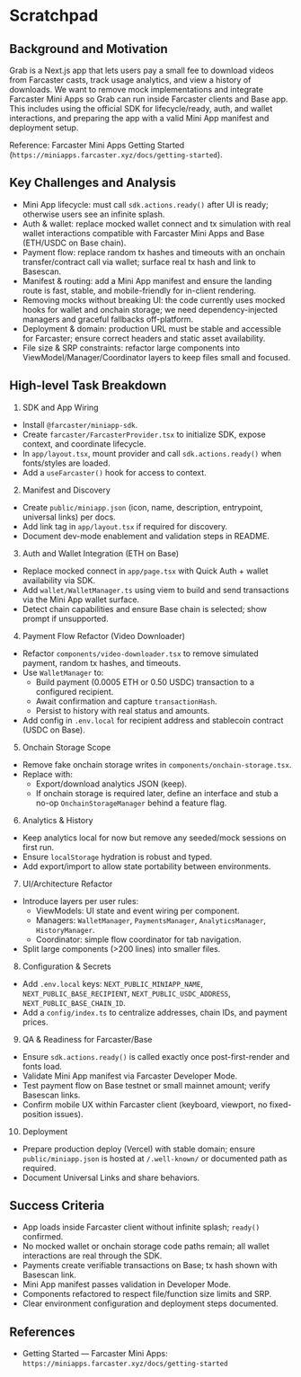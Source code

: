 # Scratchpad

## Background and Motivation
Grab is a Next.js app that lets users pay a small fee to download videos from Farcaster casts, track usage analytics, and view a history of downloads. We want to remove mock implementations and integrate Farcaster Mini Apps so Grab can run inside Farcaster clients and Base app. This includes using the official SDK for lifecycle/ready, auth, and wallet interactions, and preparing the app with a valid Mini App manifest and deployment setup.

Reference: Farcaster Mini Apps Getting Started (`https://miniapps.farcaster.xyz/docs/getting-started`).

## Key Challenges and Analysis
- Mini App lifecycle: must call `sdk.actions.ready()` after UI is ready; otherwise users see an infinite splash.
- Auth & wallet: replace mocked wallet connect and tx simulation with real wallet interactions compatible with Farcaster Mini Apps and Base (ETH/USDC on Base chain).
- Payment flow: replace random tx hashes and timeouts with an onchain transfer/contract call via wallet; surface real tx hash and link to Basescan.
- Manifest & routing: add a Mini App manifest and ensure the landing route is fast, stable, and mobile-friendly for in-client rendering.
- Removing mocks without breaking UI: the code currently uses mocked hooks for wallet and onchain storage; we need dependency-injected managers and graceful fallbacks off-platform.
- Deployment & domain: production URL must be stable and accessible for Farcaster; ensure correct headers and static asset availability.
- File size & SRP constraints: refactor large components into ViewModel/Manager/Coordinator layers to keep files small and focused.

## High-level Task Breakdown
1) SDK and App Wiring
- Install `@farcaster/miniapp-sdk`.
- Create `farcaster/FarcasterProvider.tsx` to initialize SDK, expose context, and coordinate lifecycle.
- In `app/layout.tsx`, mount provider and call `sdk.actions.ready()` when fonts/styles are loaded.
- Add a `useFarcaster()` hook for access to context.

2) Manifest and Discovery
- Create `public/miniapp.json` (icon, name, description, entrypoint, universal links) per docs.
- Add link tag in `app/layout.tsx` if required for discovery.
- Document dev-mode enablement and validation steps in README.

3) Auth and Wallet Integration (ETH on Base)
- Replace mocked connect in `app/page.tsx` with Quick Auth + wallet availability via SDK.
- Add `wallet/WalletManager.ts` using viem to build and send transactions via the Mini App wallet surface.
- Detect chain capabilities and ensure Base chain is selected; show prompt if unsupported.

4) Payment Flow Refactor (Video Downloader)
- Refactor `components/video-downloader.tsx` to remove simulated payment, random tx hashes, and timeouts.
- Use `WalletManager` to:
  - Build payment (0.0005 ETH or 0.50 USDC) transaction to a configured recipient.
  - Await confirmation and capture `transactionHash`.
  - Persist to history with real status and amounts.
- Add config in `.env.local` for recipient address and stablecoin contract (USDC on Base).

5) Onchain Storage Scope
- Remove fake onchain storage writes in `components/onchain-storage.tsx`.
- Replace with:
  - Export/download analytics JSON (keep).
  - If onchain storage is required later, define an interface and stub a no-op `OnchainStorageManager` behind a feature flag.

6) Analytics & History
- Keep analytics local for now but remove any seeded/mock sessions on first run.
- Ensure `localStorage` hydration is robust and typed.
- Add export/import to allow state portability between environments.

7) UI/Architecture Refactor
- Introduce layers per user rules:
  - ViewModels: UI state and event wiring per component.
  - Managers: `WalletManager`, `PaymentsManager`, `AnalyticsManager`, `HistoryManager`.
  - Coordinator: simple flow coordinator for tab navigation.
- Split large components (>200 lines) into smaller files.

8) Configuration & Secrets
- Add `.env.local` keys: `NEXT_PUBLIC_MINIAPP_NAME`, `NEXT_PUBLIC_BASE_RECIPIENT`, `NEXT_PUBLIC_USDC_ADDRESS`, `NEXT_PUBLIC_BASE_CHAIN_ID`.
- Add a `config/index.ts` to centralize addresses, chain IDs, and payment prices.

9) QA & Readiness for Farcaster/Base
- Ensure `sdk.actions.ready()` is called exactly once post-first-render and fonts load.
- Validate Mini App manifest via Farcaster Developer Mode.
- Test payment flow on Base testnet or small mainnet amount; verify Basescan links.
- Confirm mobile UX within Farcaster client (keyboard, viewport, no fixed-position issues).

10) Deployment
- Prepare production deploy (Vercel) with stable domain; ensure `public/miniapp.json` is hosted at `/.well-known/` or documented path as required.
- Document Universal Links and share behaviors.

## Success Criteria
- App loads inside Farcaster client without infinite splash; `ready()` confirmed.
- No mocked wallet or onchain storage code paths remain; all wallet interactions are real through the SDK.
- Payments create verifiable transactions on Base; tx hash shown with Basescan link.
- Mini App manifest passes validation in Developer Mode.
- Components refactored to respect file/function size limits and SRP.
- Clear environment configuration and deployment steps documented.

## References
- Getting Started — Farcaster Mini Apps: `https://miniapps.farcaster.xyz/docs/getting-started`
